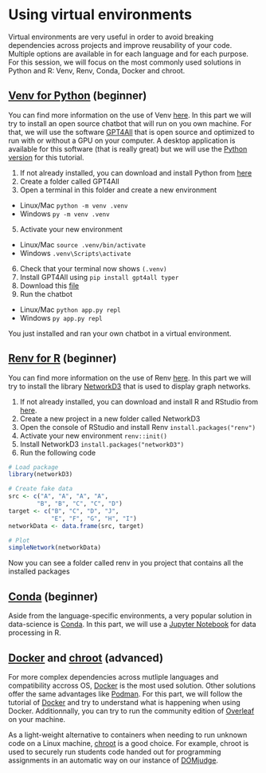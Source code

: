 # Using virtual environments
Virtual environments are very useful in order to avoid breaking dependencies across projects and improve reusability of your code. Multiple options are available in for each language and for each purpose. For this session, we will focus on the most commonly used solutions in Python and R: Venv, Renv, Conda, Docker and chroot.

## [Venv for Python](https://docs.python.org/3/library/venv.html) (beginner)
You can find more information on the use of Venv [here](https://packaging.python.org/en/latest/guides/installing-using-pip-and-virtual-environments/). In this part we will try to install an open source chatbot that will run on you own machine. For that, we will use the software [GPT4All](https://github.com/nomic-ai/gpt4all) that is open source and optimized to run with or without a GPU on your computer. A desktop application is available for this software (that is really great) but we will use the [Python version](https://github.com/nomic-ai/gpt4all/tree/main/gpt4all-bindings/python) for this tutorial.

1. If not already installed, you can download and install Python from [here](https://www.python.org/downloads/)
2. Create a folder called GPT4All
3. Open a terminal in this folder and create a new environment  
* Linux/Mac `python -m venv .venv`
* Windows `py -m venv .venv`    
5. Activate your new environment
* Linux/Mac `source .venv/bin/activate`
* Windows `.venv\Scripts\activate`
6. Check that your terminal now shows `(.venv)`
7. Install GPT4All using `pip install gpt4all typer`
8. Download this [file](https://github.com/nomic-ai/gpt4all/blob/main/gpt4all-bindings/cli/app.py)
9. Run the chatbot
* Linux/Mac `python app.py repl`
* Windows `py app.py repl`

You just installed and ran your own chatbot in a virtual environment.

## [Renv for R](https://rstudio.github.io/renv/) (beginner)
You can find more information on the use of Renv [here](https://rstudio.github.io/renv/). In this part we will try to install the library [NetworkD3](https://christophergandrud.github.io/networkD3/) that is used to display graph networks. 

1. If not already installed, you can download and install R and RStudio from [here](https://posit.co/download/rstudio-desktop/).
2. Create a new project in a new folder called NetworkD3
3. Open the console of RStudio and install Renv `install.packages("renv")`
4. Activate your new environment `renv::init()`
5. Install NetworkD3 `install.packages("networkD3")`
6. Run the following code

```r
# Load package
library(networkD3)

# Create fake data
src <- c("A", "A", "A", "A",
        "B", "B", "C", "C", "D")
target <- c("B", "C", "D", "J",
            "E", "F", "G", "H", "I")
networkData <- data.frame(src, target)

# Plot
simpleNetwork(networkData)
```

Now you can see a folder called renv in you project that contains all the installed packages

## [Conda](https://www.anaconda.com/download) (beginner)
Aside from the language-specific environments, a very popular solution in data-science is [Conda](https://www.anaconda.com/download). In this part, we will use a [Jupyter Notebook](https://docs.anaconda.com/free/navigator/tutorials/r-lang/) for data processing in R.

## [Docker](https://docs.docker.com/get-started/) and [chroot](https://www.howtogeek.com/441534/how-to-use-the-chroot-command-on-linux/) (advanced)
For more complex dependencies across mutliple languages and compatibility accross OS, [Docker](https://docs.docker.com/get-started/) is the most used solution. Other solutions offer the same advantages like [Podman](https://podman.io/). For this part, we will follow the tutorial of [Docker](https://docs.docker.com/get-started/) and try to understand what is happening when using Docker. Additionnally, you can try to run the community edition of [Overleaf](https://github.com/overleaf/overleaf) on your machine.

As a light-weight alternative to containers when needing to run unknown code on a Linux machine, [chroot](https://www.howtogeek.com/441534/how-to-use-the-chroot-command-on-linux/) is a good choice. For example, chroot is used to securely run students code handed out for programming assignments in an automatic way on our instance of [DOMjudge](https://domjudge.uu.nl/). 

